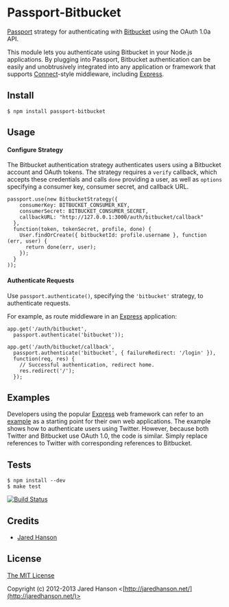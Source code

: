 # Passport-Bitbucket

[Passport](https://github.com/jaredhanson/passport) strategy for authenticating
with [Bitbucket](https://bitbucket.org/) using the OAuth 1.0a API.

This module lets you authenticate using Bitbucket in your Node.js applications.
By plugging into Passport, Bitbucket authentication can be easily and
unobtrusively integrated into any application or framework that supports
[Connect](http://www.senchalabs.org/connect/)-style middleware, including
[Express](http://expressjs.com/).

## Install

    $ npm install passport-bitbucket

## Usage

#### Configure Strategy

The Bitbucket authentication strategy authenticates users using a Bitbucket
account and OAuth tokens.  The strategy requires a `verify` callback, which
accepts these credentials and calls `done` providing a user, as well as
`options` specifying a consumer key, consumer secret, and callback URL.

    passport.use(new BitbucketStrategy({
        consumerKey: BITBUCKET_CONSUMER_KEY,
        consumerSecret: BITBUCKET_CONSUMER_SECRET,
        callbackURL: "http://127.0.0.1:3000/auth/bitbucket/callback"
      },
      function(token, tokenSecret, profile, done) {
        User.findOrCreate({ bitbucketId: profile.username }, function (err, user) {
          return done(err, user);
        });
      }
    ));

#### Authenticate Requests

Use `passport.authenticate()`, specifying the `'bitbucket'` strategy, to
authenticate requests.

For example, as route middleware in an [Express](http://expressjs.com/)
application:

    app.get('/auth/bitbucket',
      passport.authenticate('bitbucket'));

    app.get('/auth/bitbucket/callback', 
      passport.authenticate('bitbucket', { failureRedirect: '/login' }),
      function(req, res) {
        // Successful authentication, redirect home.
        res.redirect('/');
      });

## Examples

Developers using the popular [Express](http://expressjs.com/) web framework can
refer to an [example](https://github.com/passport/express-4.x-twitter-example)
as a starting point for their own web applications.  The example shows how to
authenticate users using Twitter.  However, because both Twitter and Bitbucket
use OAuth 1.0, the code is similar.  Simply replace references to Twitter with
corresponding references to Bitbucket.

## Tests

    $ npm install --dev
    $ make test

[![Build Status](https://secure.travis-ci.org/jaredhanson/passport-bitbucket.png)](http://travis-ci.org/jaredhanson/passport-bitbucket)

## Credits

  - [Jared Hanson](http://github.com/jaredhanson)

## License

[The MIT License](http://opensource.org/licenses/MIT)

Copyright (c) 2012-2013 Jared Hanson <[http://jaredhanson.net/](http://jaredhanson.net/)>
